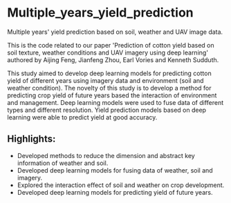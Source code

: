 # Multiple_years_yield_prediction
Multiple years' yield prediction based on soil, weather and UAV image data.

This is the code related to our paper 'Prediction of cotton yield based on soil texture, weather conditions and UAV imagery using deep learning' authored by Aijing Feng, Jianfeng Zhou, Earl Vories and Kenneth Sudduth.

This study aimed to develop deep learning models for predicting cotton yield of different years using imagery data and environment (soil and weather condition). The novelty of this study is to develop a method for predicting crop yield of future years based the interaction of environment and management. Deep learning models were used to fuse data of different types and different resolution. Yield prediction models based on deep learning were able to predict yield at good accuracy.

## Highlights:
- Developed methods to reduce the dimension and abstract key information of weather and soil.
- Developed deep learning models for fusing data of weather, soil and imagery.
- Explored the interaction effect of soil and weather on crop development.
- Developed deep learning models for predicting yield of future years.


